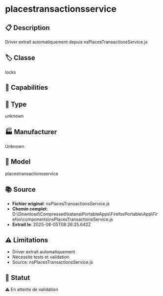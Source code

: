 # placestransactionsservice

## 📋 Description
Driver extrait automatiquement depuis nsPlacesTransactionsService.js

## 🏷️ Classe
locks

## 🔧 Capabilities


## 📡 Type
unknown

## 🏭 Manufacturer
Unknown

## 📱 Model
placestransactionsservice

## 📚 Source
- **Fichier original**: nsPlacesTransactionsService.js
- **Chemin complet**: D:\Download\Compressed\katana\PortableApps\FirefoxPortable\App\Firefox\components\nsPlacesTransactionsService.js
- **Extrait le**: 2025-08-05T08:26:25.642Z

## ⚠️ Limitations
- Driver extrait automatiquement
- Nécessite tests et validation
- Source: nsPlacesTransactionsService.js

## 🚀 Statut
⚠️ En attente de validation
